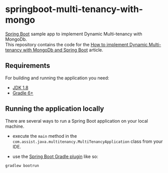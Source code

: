 # springboot-multi-tenancy-with-mongo

[Spring Boot](http://projects.spring.io/spring-boot/) sample app to implement Dynamic Multi-tenancy with MongoDb.\
This repository contains the code for the [How to implement Dynamic Multi-tenancy with MongoDb and Spring Boot](https://assist-software.net/blog/how-implement-dynamic-multi-tenancy-mongodb-and-spring-boot) article.

## Requirements

For building and running the application you need:

- [JDK 1.8](http://www.oracle.com/technetwork/java/javase/downloads/jdk8-downloads-2133151.html)
- [Gradle 6+](https://gradle.org/)

## Running the application locally

There are several ways to run a Spring Boot application on your local machine.

* execute the `main` method in the `com.assist.java.multitenancy.MultiTenancyApplication` class from your IDE.

* use the [Spring Boot Gradle plugin](https://docs.spring.io/spring-boot/docs/current/gradle-plugin/reference/htmlsingle/) like so:

```shell
gradlew bootrun
```